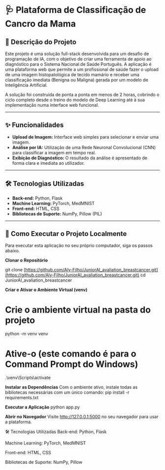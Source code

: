 # 🩺 Plataforma de Classificação de Cancro da Mama

## 📝 Descrição do Projeto

Este projeto é uma solução full-stack desenvolvida para um desafio de programação de IA, com o objetivo de criar uma ferramenta de apoio ao diagnóstico para o Sistema Nacional de Saúde Português. A aplicação é uma plataforma web que permite a um profissional de saúde fazer o upload de uma imagem histopatológica de tecido mamário e receber uma classificação imediata (Benigna ou Maligna) gerada por um modelo de Inteligência Artificial.

A solução foi construída de ponta a ponta em menos de 2 horas, cobrindo o ciclo completo desde o treino do modelo de Deep Learning até à sua implementação numa interface web funcional.

---

## ✨ Funcionalidades

-   **Upload de Imagem:** Interface web simples para selecionar e enviar uma imagem.
-   **Análise por IA:** Utilização de uma Rede Neuronal Convolucional (CNN) para classificar a imagem em tempo real.
-   **Exibição de Diagnóstico:** O resultado da análise é apresentado de forma clara e imediata ao utilizador.

---

## 🛠️ Tecnologias Utilizadas

-   **Back-end:** Python, Flask
-   **Machine Learning:** PyTorch, MedMNIST
-   **Front-end:** HTML, CSS
-   **Bibliotecas de Suporte:** NumPy, Pillow (PIL)

---

## 🚀 Como Executar o Projeto Localmente

Para executar esta aplicação no seu próprio computador, siga os passos abaixo.

**Clonar o Repositório**

git clone [https://github.com/Aly-Filho/JuniorAI_avaliation_breastcancer.git](https://github.com/Aly-Filho/JuniorAI_avaliation_breastcancer.git)
cd JuniorAI_avaliation_breastcancer

**Criar e Ativar o Ambiente Virtual (venv)**
# Crie o ambiente virtual na pasta do projeto
python -m venv venv

# Ative-o (este comando é para o Command Prompt do Windows)
.\venv\Scripts\activate

**Instalar as Dependências**
Com o ambiente ativo, instale todas as bibliotecas necessárias com um único comando:
pip install -r requirements.txt

**Executar a Aplicação**
python app.py

**Abrir no Navegador**
Visite http://127.0.0.1:5000 no seu navegador para usar a plataforma.


🛠️ Tecnologias Utilizadas
Back-end: Python, Flask

Machine Learning: PyTorch, MedMNIST

Front-end: HTML, CSS

Bibliotecas de Suporte: NumPy, Pillow
